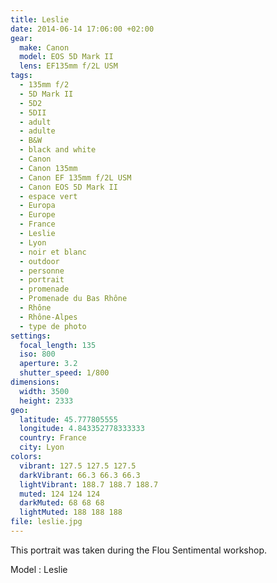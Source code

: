 ```yaml
---
title: Leslie
date: 2014-06-14 17:06:00 +02:00
gear:
  make: Canon
  model: EOS 5D Mark II
  lens: EF135mm f/2L USM
tags:
  - 135mm f/2
  - 5D Mark II
  - 5D2
  - 5DII
  - adult
  - adulte
  - B&W
  - black and white
  - Canon
  - Canon 135mm
  - Canon EF 135mm f/2L USM
  - Canon EOS 5D Mark II
  - espace vert
  - Europa
  - Europe
  - France
  - Leslie
  - Lyon
  - noir et blanc
  - outdoor
  - personne
  - portrait
  - promenade
  - Promenade du Bas Rhône
  - Rhône
  - Rhône-Alpes
  - type de photo
settings:
  focal_length: 135
  iso: 800
  aperture: 3.2
  shutter_speed: 1/800
dimensions:
  width: 3500
  height: 2333
geo:
  latitude: 45.777805555
  longitude: 4.843352778333333
  country: France
  city: Lyon
colors:
  vibrant: 127.5 127.5 127.5
  darkVibrant: 66.3 66.3 66.3
  lightVibrant: 188.7 188.7 188.7
  muted: 124 124 124
  darkMuted: 68 68 68
  lightMuted: 188 188 188
file: leslie.jpg
---
```


This portrait was taken during the Flou Sentimental workshop.

Model : Leslie

